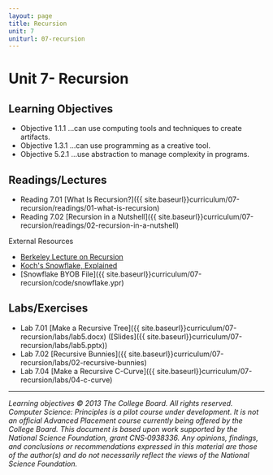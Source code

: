 ```yaml
---
layout: page
title: Recursion
unit: 7
uniturl: 07-recursion
---
```



Unit 7- Recursion
========================================


Learning Objectives
-------------------
 * Objective 1.1.1 ...can use computing tools and techniques to create artifacts.
 * Objective 1.3.1 ...can use programming as a creative tool.
 * Objective 5.2.1 ...use abstraction to manage complexity in programs.

Readings/Lectures
-----------------
 * Reading 7.01 [What Is Recursion?]({{ site.baseurl}}curriculum/07-recursion/readings/01-what-is-recursion)
 * Reading 7.02 [Recursion in a Nutshell]({{ site.baseurl}}curriculum/07-recursion/readings/02-recursion-in-a-nutshell)

External Resources

 * [Berkeley Lecture on Recursion](https://coursesharing.org/courses/6/lectures/17)
 * [Koch's Snowflake, Explained](http://math.rice.edu/~lanius/frac/koch.html)
 * [Snowflake BYOB File]({{ site.baseurl}}curriculum/07-recursion/code/snowflake.ypr)


Labs/Exercises
--------------
 * Lab 7.01 [Make a Recursive Tree]({{ site.baseurl}}curriculum/07-recursion/labs/lab5.docx) ([Slides]({{ site.baseurl}}curriculum/07-recursion/labs/lab5.pptx))
 * Lab 7.02 [Recursive Bunnies]({{ site.baseurl}}curriculum/07-recursion/labs/02-recursive-bunnies)
 * Lab 7.04 [Make a Recursive C-Curve]({{ site.baseurl}}curriculum/07-recursion/labs/04-c-curve)
 
---
*Learning objectives © 2013 The College Board. All rights reserved. Computer Science: Principles is a pilot course under development. It is not an official Advanced Placement course currently being offered by the College Board. This document is based upon work supported by the National Science Foundation, grant CNS‐0938336. Any opinions, findings, and conclusions or recommendations expressed in this material are those of the author(s) and do not necessarily reflect the views of the National Science Foundation.*
